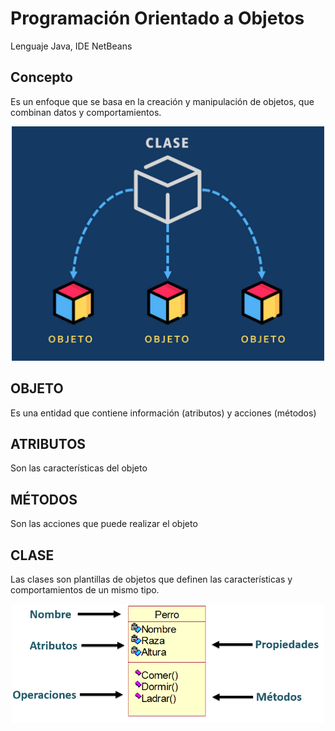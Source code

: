 # Programación Orientado a Objetos
Lenguaje Java, IDE NetBeans

## Concepto
Es un enfoque que se basa en la creación y manipulación de objetos, que combinan datos y comportamientos.
<div align='center'><img src='img/poo.png' width='500px'></div>

## OBJETO
Es una entidad que contiene información (atributos) y acciones (métodos)

## ATRIBUTOS
Son las características del objeto

## MÉTODOS
Son las acciones que puede realizar el objeto

## CLASE
Las clases son plantillas de objetos que definen las características y comportamientos de un mismo tipo.

<div align='center'><img src='img/ejm.png' width='500px'></div>